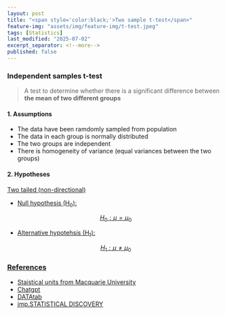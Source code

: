 ```yaml
---
layout: post
title: "<span style='color:black;'>Two sample t-test</span>"
feature-img: "assets/img/feature-img/t-test.jpeg"
tags: [Statistics]
last_modified: "2025-07-02"
excerpt_separator: <!--more-->
published: false
---
```


### Independent samples t-test
> A test to determine whether there is a significant difference between **the mean of two different groups**
<!--more-->
#### 1. Assumptions
* The data have been ramdomly sampled from population
* The data in each group is normally distributed
* The two groups are independent
* There is homogeneity of variance (equal variances between the two groups)

#### 2. Hypotheses

<u>Two tailed (non-directional)<u>
* Null hypothesis (H<sub>0</sub>): 

$$
H_0: \mu = \mu_0
$$
 
* Alternative hypotehsis (H<sub>1</sub>): 

$$
H_1: \mu \ne \mu_0
$$





### References
* Staistical units from <a href="https://www.mq.edu.au/" target="_blank">Macquarie University</a>
* <a href="https://chatgpt.com/" target="_blank">Chatgpt</a>
* <a href="https://datatab.net/tutorial/t-test" target="_blank">DATAtab</a>
* <a href="https://www.jmp.com/en/statistics-knowledge-portal/t-test" target="_blank">jmp.STATISTICAL DISCOVERY</a>
